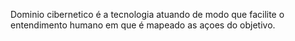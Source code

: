 Dominio cibernetico é a tecnologia atuando de modo que facilite o entendimento humano em que é mapeado as açoes do objetivo.
